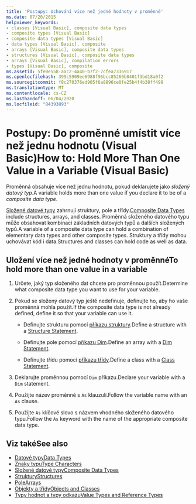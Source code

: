 ```yaml
---
title: 'Postupy: Uchování více než jedné hodnoty v proměnné'
ms.date: 07/20/2015
helpviewer_keywords:
- classes [Visual Basic], composite data types
- composite types [Visual Basic]
- composite data types [Visual Basic]
- data types [Visual Basic], composite
- arrays [Visual Basic], composite data types
- structures [Visual Basic], composite data types
- arrays [Visual Basic], compilation errors
- types [Visual Basic], composite
ms.assetid: 5fe0e558-aac2-4a40-b7f2-7cfea7336917
ms.openlocfilehash: 399c5909ee6988f96bcc85260b0401f3bd18a0f2
ms.sourcegitcommit: f8c270376ed905f6a8896ce0fe25b4f4b38ff498
ms.translationtype: MT
ms.contentlocale: cs-CZ
ms.lasthandoff: 06/04/2020
ms.locfileid: "84393893"
---
```

# <a name="how-to-hold-more-than-one-value-in-a-variable-visual-basic"></a><span data-ttu-id="2221f-102">Postupy: Do proměnné umístit více než jednu hodnotu (Visual Basic)</span><span class="sxs-lookup"><span data-stu-id="2221f-102">How to: Hold More Than One Value in a Variable (Visual Basic)</span></span>

<span data-ttu-id="2221f-103">Proměnná obsahuje více než jednu hodnotu, pokud deklarujete jako *složený datový typ*.</span><span class="sxs-lookup"><span data-stu-id="2221f-103">A variable holds more than one value if you declare it to be of a *composite data type*.</span></span>

<span data-ttu-id="2221f-104">[Složené datové typy](composite-data-types.md) zahrnují struktury, pole a třídy.</span><span class="sxs-lookup"><span data-stu-id="2221f-104">[Composite Data Types](composite-data-types.md) include structures, arrays, and classes.</span></span> <span data-ttu-id="2221f-105">Proměnná složeného datového typu může obsahovat kombinaci základních datových typů a dalších složených typů.</span><span class="sxs-lookup"><span data-stu-id="2221f-105">A variable of a composite data type can hold a combination of elementary data types and other composite types.</span></span> <span data-ttu-id="2221f-106">Struktury a třídy mohou uchovávat kód i data.</span><span class="sxs-lookup"><span data-stu-id="2221f-106">Structures and classes can hold code as well as data.</span></span>

## <a name="to-hold-more-than-one-value-in-a-variable"></a><span data-ttu-id="2221f-107">Uložení více než jedné hodnoty v proměnné</span><span class="sxs-lookup"><span data-stu-id="2221f-107">To hold more than one value in a variable</span></span>

1. <span data-ttu-id="2221f-108">Určete, jaký typ složeného dat chcete pro proměnnou použít.</span><span class="sxs-lookup"><span data-stu-id="2221f-108">Determine what composite data type you want to use for your variable.</span></span>

2. <span data-ttu-id="2221f-109">Pokud se složený datový typ ještě nedefinuje, definujte ho, aby ho vaše proměnná mohla použít.</span><span class="sxs-lookup"><span data-stu-id="2221f-109">If the composite data type is not already defined, define it so that your variable can use it.</span></span>

    - <span data-ttu-id="2221f-110">Definujte strukturu pomocí [příkazu struktury](../../../language-reference/statements/structure-statement.md).</span><span class="sxs-lookup"><span data-stu-id="2221f-110">Define a structure with a [Structure Statement](../../../language-reference/statements/structure-statement.md).</span></span>

    - <span data-ttu-id="2221f-111">Definujte pole pomocí [příkazu Dim](../../../language-reference/statements/dim-statement.md).</span><span class="sxs-lookup"><span data-stu-id="2221f-111">Define an array with a [Dim Statement](../../../language-reference/statements/dim-statement.md).</span></span>

    - <span data-ttu-id="2221f-112">Definujte třídu pomocí [příkazu třídy](../../../language-reference/statements/class-statement.md).</span><span class="sxs-lookup"><span data-stu-id="2221f-112">Define a class with a [Class Statement](../../../language-reference/statements/class-statement.md).</span></span>

3. <span data-ttu-id="2221f-113">Deklarujte proměnnou pomocí `Dim` příkazu.</span><span class="sxs-lookup"><span data-stu-id="2221f-113">Declare your variable with a `Dim` statement.</span></span>

4. <span data-ttu-id="2221f-114">Použijte název proměnné s `As` klauzulí.</span><span class="sxs-lookup"><span data-stu-id="2221f-114">Follow the variable name with an `As` clause.</span></span>

5. <span data-ttu-id="2221f-115">Použijte `As` klíčové slovo s názvem vhodného složeného datového typu.</span><span class="sxs-lookup"><span data-stu-id="2221f-115">Follow the `As` keyword with the name of the appropriate composite data type.</span></span>

## <a name="see-also"></a><span data-ttu-id="2221f-116">Viz také</span><span class="sxs-lookup"><span data-stu-id="2221f-116">See also</span></span>

- [<span data-ttu-id="2221f-117">Datové typy</span><span class="sxs-lookup"><span data-stu-id="2221f-117">Data Types</span></span>](../../../language-reference/data-types/index.md)
- [<span data-ttu-id="2221f-118">Znaky typu</span><span class="sxs-lookup"><span data-stu-id="2221f-118">Type Characters</span></span>](type-characters.md)
- [<span data-ttu-id="2221f-119">Složené datové typy</span><span class="sxs-lookup"><span data-stu-id="2221f-119">Composite Data Types</span></span>](composite-data-types.md)
- [<span data-ttu-id="2221f-120">Struktury</span><span class="sxs-lookup"><span data-stu-id="2221f-120">Structures</span></span>](structures.md)
- [<span data-ttu-id="2221f-121">Pole</span><span class="sxs-lookup"><span data-stu-id="2221f-121">Arrays</span></span>](../arrays/index.md)
- [<span data-ttu-id="2221f-122">Objekty a třídy</span><span class="sxs-lookup"><span data-stu-id="2221f-122">Objects and Classes</span></span>](../objects-and-classes/index.md)
- [<span data-ttu-id="2221f-123">Typy hodnot a typy odkazu</span><span class="sxs-lookup"><span data-stu-id="2221f-123">Value Types and Reference Types</span></span>](value-types-and-reference-types.md)
